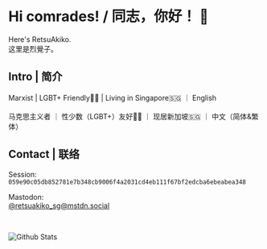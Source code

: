 # Hi comrades! / 同志，你好！ 👋

Here's RetsuAkiko. <br>
这里是烈覺子。

## Intro | 简介

Marxist | LGBT+ Friendly🏳️‍🌈 | Living in Singapore🇸🇬 ｜ English
<br>
<br>
马克思主义者 ｜ 性少数（LGBT+）友好🏳️‍🌈 ｜ 现居新加坡🇸🇬 ｜ 中文（简体&繁体）

## Contact | 联络

Session:<br>
`059e90c05db852781e7b348cb9006f4a2031cd4eb111f67bf2edcba6ebeabea348`
<br>

Mastodon:<br>
[@retsuakiko_sg@mstdn.social](https://mstdn.social/@retsuakiko_sg)
<br>

<br>

![Github Stats](https://github-readme-stats.vercel.app/api?username=retsuakiko-sg&hide=issues&show_icons=true&line_height=24&hide_title=true&hide_border=true&theme=vue-dark)
